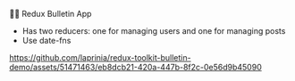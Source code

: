 🥗🥣 Redux Bulletin App

* Has two reducers: one for managing users and one for managing posts
* Use date-fns

https://github.com/laprinia/redux-toolkit-bulletin-demo/assets/51471463/eb8dcb21-420a-447b-8f2c-0e56d9b45090

